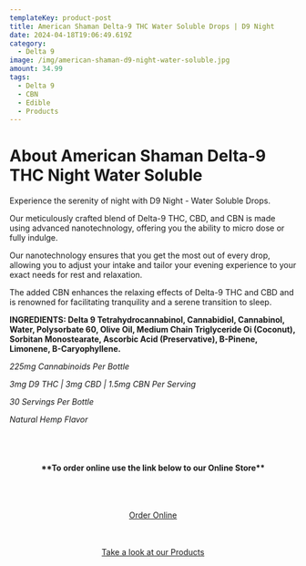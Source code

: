 ```yaml
---
templateKey: product-post
title: American Shaman Delta-9 THC Water Soluble Drops | D9 Night
date: 2024-04-18T19:06:49.619Z
category:
  - Delta 9
image: /img/american-shaman-d9-night-water-soluble.jpg
amount: 34.99
tags:
  - Delta 9
  - CBN
  - Edible
  - Products
---
```

# **About American Shaman Delta-9 THC Night Water Soluble**

Experience the serenity of night with D9 Night - Water Soluble Drops.

Our meticulously crafted blend of Delta-9 THC, CBD, and CBN is made using advanced nanotechnology, offering you the ability to micro dose or fully indulge.

Our nanotechnology ensures that you get the most out of every drop, allowing you to adjust your intake and tailor your evening experience to your exact needs for rest and relaxation.

The added CBN enhances the relaxing effects of Delta-9 THC and CBD and is renowned for facilitating tranquility and a serene transition to sleep.

**INGREDIENTS: Delta 9 Tetrahydrocannabinol, Cannabidiol, Cannabinol, Water, Polysorbate 60, Olive Oil, Medium Chain Triglyceride Oi (Coconut), Sorbitan Monostearate, Ascorbic Acid (Preservative), B-Pinene, Limonene, B-Caryophyllene.**

*225mg Cannabinoids Per Bottle*

*3mg D9 THC | 3mg CBD | 1.5mg CBN Per Serving*

*30 Servings Per Bottle*

*Natural Hemp Flavor*

<br><br>

<Center>

#### **\*\*To order online use the link below to our Online Store\*\***

<br><br>

<Center><a class="link-view-more-products" target="_blank" href=" https://capitalcbd.shop/product/american-shaman-d9-night-water-soluble-225mg/">Order Online</a></

<br><br><br>

<Center><a class="link-view-more-products" target="_blank" href="https://capitalamericanshaman.com/products">Take a look at our Products</a></Center>

<br><br>